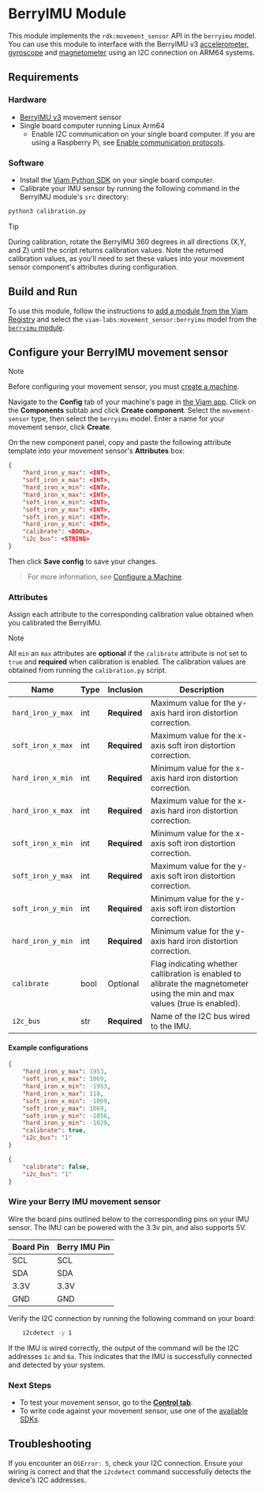 # BerryIMU Module

This module implements the `rdk:movement_sensor` API in the `berryimu` model.
You can use this module to interface with the BerryIMU v3 [accelerometer, gyroscope](https://ozzmaker.com/wp-content/uploads/2020/08/lsm6dsl-datasheet.pdf) and [magnetometer](https://ozzmaker.com/wp-content/uploads/2020/08/lis3mdl.pdf) using an I2C connection on ARM64 systems.

## Requirements
### Hardware

- [BerryIMU v3](https://ozzmaker.com/product/berryimu-accelerometer-gyroscope-magnetometer-barometricaltitude-sensor/) movement sensor
- Single board computer running Linux Arm64
    - Enable I2C communication on your single board computer. If you are using a Raspberry Pi, see [Enable communication protocols](https://docs.viam.com/get-started/installation/prepare/rpi-setup/#enable-communication-protocols).

### Software

- Install the [Viam Python SDK](https://docs.viam.com/build/program/#requirements) on your single board computer.
- Calibrate your IMU sensor by running the following command in the BerryIMU module's `src` directory: 

```sh
python3 calibration.py
```

> [!TIP]
> During calibration, rotate the BerryIMU 360 degrees in all directions (X,Y, and Z) until the script returns calibration values.
> Note the returned calibration values, as you'll need to set these values into your movement sensor component's attributes during configuration. 

## Build and Run 

To use this module, follow the instructions to [add a module from the Viam Registry](https://docs.viam.com/registry/configure/#add-a-modular-resource-from-the-viam-registry) and select the `viam-labs:movement_sensor:berryimu` model from the [`berryimu` module](https://app.viam.com/module/viam-labs/berryimu).

## Configure your BerryIMU movement sensor

> [!NOTE]
> Before configuring your movement sensor, you must [create a machine](https://docs.viam.com/fleet/machines/#add-a-new-machine).

Navigate to the **Config** tab of your machine's page in [the Viam app](https://app.viam.com/). Click on the **Components** subtab and click **Create component**.
Select the `movement-sensor` type, then select the `berryimu` model.
Enter a name for your movement sensor, click **Create**.

On the new component panel, copy and paste the following attribute template into your movement sensor's **Attributes** box:

```json
{
    "hard_iron_y_max": <INT>,
    "soft_iron_x_max": <INT>,
    "hard_iron_x_min": <INT>,
    "hard_iron_x_max": <INT>,
    "soft_iron_x_min": <INT>,
    "soft_iron_y_max": <INT>,
    "soft_iron_y_min": <INT>,
    "hard_iron_y_min": <INT>,
    "calibrate": <BOOL>,
    "i2c_bus": <STRING>
}
```

Then click **Save config** to save your changes.

> For more information, see [Configure a Machine](https://docs.viam.com/manage/configuration/).

 
### Attributes

Assign each attribute to the corresponding calibration value obtained when you calibrated the BerryIMU.

> [!NOTE]
> All `min` an `max` attributes are **optional** if the `calibrate` attribute is not set to `true` and **required** when calibration is enabled.
> The calibration values are obtained from running the `calibration.py` script.

|    **Name**                  |   **Type**    |  **Inclusion**| **Description** |
| ---------------------------- | ------------- | ------------- | --------------- |
| `hard_iron_y_max` |  int   | **Required**  | Maximum value for the y-axis hard iron distortion correction.|
| `soft_iron_x_max` |  int   | **Required**  | Maximum value for the x-axis soft iron distortion correction.|
| `hard_iron_x_min` |  int   | **Required** | Minimum value for the x-axis hard iron distortion correction.  |
| `hard_iron_x_max` |  int   | **Required** | Maximum value for the x-axis hard iron distortion correction.  |
| `soft_iron_x_min` |  int   | **Required** | Minimum value for the x-axis soft iron distortion correction.  |
| `soft_iron_y_max` |  int   | **Required** | Maximum value for the y-axis soft iron distortion correction.  |
| `soft_iron_y_min` |  int   | **Required** | Minimum value for the y-axis soft iron distortion correction.  |
| `hard_iron_y_min` |  int   | **Required** | Minimum value for the y-axis hard iron distortion correction.  |
| `calibrate` |  bool   | Optional | Flag indicating whether callibration is enabled to alibrate the magnetometer using the min and max values (true is enabled). |
| `i2c_bus` |  str   | **Required** | Name of the I2C bus wired to the IMU. |

#### Example configurations

```json
{
    "hard_iron_y_max": 1953,
    "soft_iron_x_max": 1069,
    "hard_iron_x_min": -1953,
    "hard_iron_x_max": 118,
    "soft_iron_x_min": -1069,
    "soft_iron_y_max": 1069,
    "soft_iron_y_min": -1056,
    "hard_iron_y_min": -1029,
    "calibrate": true,
    "i2c_bus": "1"
}
```

```json
{
    "calibrate": false,
    "i2c_bus": "1"
}
```
###  Wire your Berry IMU movement sensor

Wire the board pins outlined below to the corresponding pins on your IMU sensor. The IMU can be powered with the 3.3v pin, and also supports 5V.

| Board Pin  | Berry IMU Pin |
| ------------- | ------------- |
|      SCL      |      SCL      |
|      SDA      |      SDA      |
|      3.3V     |     3.3V      |
|      GND     |     GND      |

Verify the I2C connection by running the following command on your board:

```sh
    i2cdetect -y 1
```

If the IMU is wired correctly, the output of the command will be the I2C addresses `1c` and `6a`. This indicates that the IMU is successfully connected and detected by your system.

### Next Steps

- To test your movement sensor, go to the [**Control tab**](https://docs.viam.com/manage/fleet/robots/#control).
- To write code against your movement sensor, use one of the [available SDKs](https://docs.viam.com/program/).

## Troubleshooting

If you encounter an `OSError: 5`, check your I2C connection. Ensure your wiring is correct and that the `i2cdetect` command successfully detects the device's I2C addresses.

